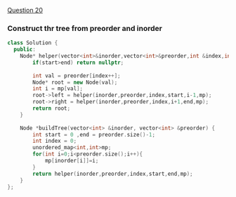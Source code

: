 <a href="https://www.geeksforgeeks.org/problems/construct-tree-1/1">Question 20</a>

### Construct thr tree from preorder and inorder

```cpp
class Solution {
  public:
    Node* helper(vector<int>&inorder,vector<int>&preorder,int &index,int start,int end,unordered_map<int,int>&mp){
        if(start>end) return nullptr;
        
        int val = preorder[index++];
        Node* root = new Node(val);
        int i = mp[val];
        root->left = helper(inorder,preorder,index,start,i-1,mp);
        root->right = helper(inorder,preorder,index,i+1,end,mp);
        return root;
    }
  
    Node *buildTree(vector<int> &inorder, vector<int> &preorder) {
        int start = 0 ,end = preorder.size()-1;
        int index = 0;
        unordered_map<int,int>mp;
        for(int i=0;i<preorder.size();i++){
            mp[inorder[i]]=i;
        }
        return helper(inorder,preorder,index,start,end,mp);
    }
};
```